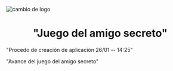 
![cambio de logo](https://github.com/user-attachments/assets/653dcaf2-d267-4199-9ef1-9869dd977a92)



<h1 align="center"> "Juego del amigo secreto"</h1>

"Procedo de creación de aplicación 26/01 -- 14:25"

"Avance del juego del amigo secreto"
